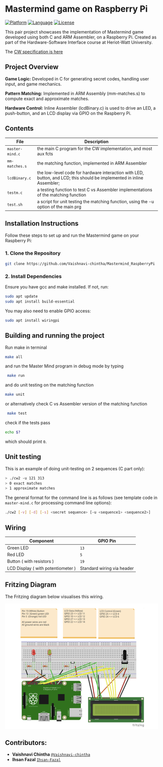 # Mastermind game on Raspberry Pi

[![Platform](https://img.shields.io/badge/platform-Raspberry%20Pi-red)]()
[![Language](https://img.shields.io/badge/language-C%20%26%20ARM%20ASM-blue)]()
[![License](https://img.shields.io/badge/license-MIT-lightgrey)]()

This pair project showcases the implementation of Mastermind game developed using both C and ARM Assembler, on a Raspberry Pi. Created as part of the Hardware-Software Interface course at Heriot-Watt University.

The [CW specification is here](https://www.macs.hw.ac.uk/~hwloidl/Courses/F28HS/F28HS_CW2_2022.pdf)

## Project Overview

**Game Logic:** Developed in C for generating secret codes, handling user input, and game mechanics.

**Pattern Matching:** Implemented in ARM Assembly (mm-matches.s) to compute exact and approximate matches.

**Hardware Control:** Inline Assembler (lcdBinary.c) is used to drive an LED, a push-button, and an LCD display via GPIO on the Raspberry Pi.

## Contents

| File            | Description                                                                                                            |
| --------------- | ---------------------------------------------------------------------------------------------------------------------- |
| `master-mind.c` | the main C program for the CW implementation, and most aux fcts                                                        |
| `mm-matches.s`  | the matching function, implemented in ARM Assembler                                                                    |
| `lcdBinary.c`   | the low-level code for hardware interaction with LED, button, and LCD; this should be implemented in inline Assembler; |
| `testm.c`       | a testing function to test C vs Assembler implementations of the matching function                                     |
| `test.sh`       | a script for unit testing the matching function, using the -u option of the main prg                                   |

## Installation Instructions

Follow these steps to set up and run the Mastermind game on your Raspberry Pi:

### 1. Clone the Repository

```bash
git clone https://github.com/Vaishnavi-chintha/Mastermind_RaspberryPi
```

### 2. Install Dependencies

Ensure you have gcc and make installed. If not, run:

```bash
sudo apt update
sudo apt install build-essential
```

You may also need to enable GPIO access:

```bash
sudo apt install wiringpi
```

## Building and running the project

Run make in terminal

```bash
make all
```

and run the Master Mind program in debug mode by typing

```bash
 make run
```

and do unit testing on the matching function

```bash
make unit
```

or alternatively check C vs Assembler version of the matching function

```bash
 make test
```

check if the tests pass

```bash
echo $?
```

which should print `0`.

## Unit testing

This is an example of doing unit-testing on 2 sequences (C part only):

```bash
> ./cw2 -u 121 313
> 0 exact matches
> 1 approximate matches
```

The general format for the command line is as follows (see template code in `master-mind.c` for processing command line options):

```bash
./cw2 [-v] [-d] [-s] <secret sequence> [-u <sequence1> <sequence2>]
```

## Wiring

| Component                          | GPIO Pin                   |
| ---------------------------------- | -------------------------- |
| Green LED                          | `13`                       |
| Red LED                            | `5`                        |
| Button ( with resistors )          | `19`                       |
| LCD Display ( with potentiometer ) | Standard wiring via header |

## Fritzing Diagram

The Fritzing diagram below visualises this wiring.

![Fritzing Diagram](wiring.png "Fritzing Diagram with LED and Button")

## Contributors:

- **Vaishnavi Chintha** [`@Vaishnavi-chintha`](https://github.com/Vaishnavi-chintha)
- **Ihsan Fazal** [`Ihsan-Fazal`](https://github.com/Ihsan-Fazal)
